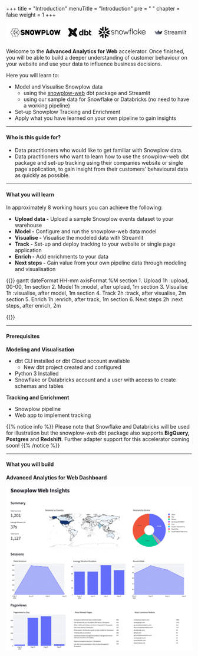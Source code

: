 +++
title = "Introduction"
menuTitle = "Introduction"
pre = "<i class='fas fa-rocket'></i> "
chapter = false
weight = 1
+++

!['logo-banner'](images/logo_banner.png)

Welcome to the **Advanced Analytics for Web** accelerator. Once finished, you will be able to build a deeper understanding of customer behaviour on your website and use your data to influence business decisions.

Here you will learn to:

* Model and Visualise Snowplow data
  - using the [snowplow-web](https://hub.getdbt.com/snowplow/snowplow_web/latest/) dbt package and Streamlit
  - using our sample data for Snowflake or Databricks (no need to have a working pipeline)
* Set-up Snowplow Tracking and Enrichment
* Apply what you have learned on your own pipeline to gain insights
***

#### Who is this guide for?

- Data practitioners who would like to get familiar with Snowplow data.
- Data practitioners who want to learn how to use the snowplow-web dbt package and set-up tracking using their companies website or single page application, to gain insight from their customers’ behavioural data as quickly as possible.

***

#### What you will learn

In approximately 8 working hours you can achieve the following:

- **Upload data -** Upload a sample Snowplow events dataset to your warehouse
- **Model -** Configure and run the snowplow-web data model
- **Visualise -** Visualise the modeled data with Streamlit
- **Track -** Set-up and deploy tracking to your website or single page application
- **Enrich -** Add enrichments to your data
- **Next steps -** Gain value from your own pipeline data through modeling and visualisation


{{<mermaid>}}
gantt
        dateFormat  HH-mm
        axisFormat %M
        section 1. Upload
        1h          :upload, 00-00, 1m
        section 2. Model
        1h          :model, after upload, 1m
        section 3. Visualise
        1h          :visualise, after model, 1m
        section 4. Track
        2h          :track, after visualise, 2m
        section 5. Enrich
        1h          :enrich, after track, 1m
        section 6. Next steps
        2h          :next steps, after enrich, 2m

{{</mermaid >}}

***

#### Prerequisites

**Modeling and Visualisation**
- dbt CLI installed or dbt Cloud account available
  - New dbt project created and configured
- Python 3 Installed
- Snowflake or Databricks account and a user with access to create schemas and tables

**Tracking and Enrichment**
- Snowplow pipeline
- Web app to implement tracking

{{% notice info %}}
Please note that Snowflake and Databricks will be used for illustration but the snowplow-web dbt package also supports **BigQuery, Postgres** and **Redshift**. Further adapter support for this accelerator coming soon!
{{% /notice %}}

***
#### What you will build

**Advanced Analytics for Web Dashboard**

!['logo-banner' ](images/dashboard.png)
